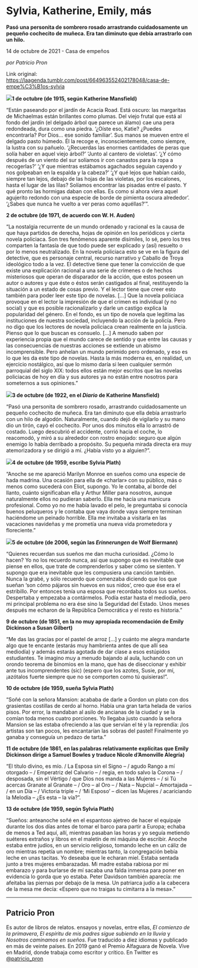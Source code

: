 # Sylvia, Katherine, Emily, más

**Pasó una personita de sombrero rosado arrastrando cuidadosamente un pequeño cochecito de muñeca. Era tan diminuto que debía arrastrarlo con un hilo.**

14 de octubre de 2021 - Casa de empeños

_por Patricio Pron_

Link original: https://laagenda.tumblr.com/post/664963552402178048/casa-de-empe%C3%B1os-sylvia

![](https://64.media.tumblr.com/b99da3a310b778a995c07ea589da9c81/0ef51dc3867b449b-93/s500x750/65ed6f0db9e6ea623dc18e8c8430127d89f8df1e.jpg)**1 de octubre (de
1915, según Katherine Mansfield)**

“Están paseando por
el jardín de Acacia Road. Está oscuro: las margaritas de Michaelmas están
brillantes como plumas. Del viejo frutal que está al fondo del jardín (el delgado
árbol que parece un álamo) cae una pera redondeada, dura como una piedra. ‘¿Oíste
eso, Katie? ¿Puedes encontrarla? Por Dios… ese sonido familiar’. Sus manos se
mueven entre el delgado pasto húmedo. Él la recoge e, inconscientemente, como
siempre, la lustra con su pañuelo. ‘¿Recuerdas las enormes cantidades de peras
que solía haber en aquel viejo árbol?’ ‘Junto al cantero de violetas’. ‘¿Y cómo
después de un viento del sur solíamos ir con canastos para la ropa a
recogerlas?’ ‘¿Y que mientras estábamos agachados seguían cayendo y nos
golpeaban en la espalda y la cabeza?’ ‘¿Y qué lejos que habían caído, siempre
tan lejos, debajo de las hojas de las violetas, por los escalones, hasta el
lugar de las lilas? Solíamos encontrar las pisadas entre el pasto. Y qué pronto
las hormigas daban con ellas. Es como si ahora viera aquel agujerito redondo
con una especie de borde de pimienta oscura alrededor’. ‘¿Sabes que nunca he
vuelto a ver peras como aquéllas?’”. 

**2 de octubre (de 1971,
de acuerdo con W. H. Auden)** 

“La nostalgia
recurrente de un mundo ordenado y racional es la causa de que haya partidos de
derecha, hojas de opinión en los periódicos y cierta novela policiaca. Son tres
fenómenos aparente disímiles, lo sé, pero los tres comparten la fantasía de que
todo puede ser explicado y (así) resuelto o por lo menos neutralizado. En la
novela policiaca esto se ve en la figura del detective, que es personaje
central, recurso narrativo y Caballo de Troya ideológico todo a la vez. El detective
tiene que tener la convicción de que existe una explicación racional a una serie
de crímenes o de hechos misteriosos que operan de disparador de la acción, que
estos poseen un autor o autores y que éste o éstos serán castigados al final,
restituyendo la situación a un estado de cosas previo. Y el lector tiene que
creer esto también para poder leer este tipo de novelas. […] Que la novela
policiaca provoque en el lector la impresión de que el crimen es individual (y
no social) y que es posible racionalizarlo y darle un castigo explica la popularidad
del género. En el fondo, es un tipo de novela que legitima las instituciones de
nuestra sociedad, incluyendo la acción de la policía. Pero no digo que los
lectores de novela policiaca crean realmente en la justicia. Pienso que lo que buscan
es consuelo. […] A menudo saben por experiencia propia que el mundo carece de
sentido y que entre las causas y las consecuencias de nuestras acciones se
extiende un abismo incomprensible. Pero anhelan un mundo perimido pero ordenado,
y eso es lo que les da este tipo de novelas. Hasta la más moderna es, en
realidad, un ejercicio nostálgico, así que lo mismo daría si leen cualquier
sermón parroquial del siglo XIX: todos ellos están mejor escritos que las
novelas policiacas de hoy en día y sus autores ya no están entre nosotros para
someternos a sus opiniones.” 

![](https://64.media.tumblr.com/caf4b9cba30082a0efb8d85f8b05be54/0ef51dc3867b449b-20/s500x750/8aa962d40d3f62da473b505ad491b6b061990f03.jpg)**3 de octubre (de 1922,
en el *Diario* de Katherine Mansfield)**

“Pasó una personita
de sombrero rosado, arrastrando cuidadosamente un pequeño cochecito de muñeca.
Era tan diminuto que ella debía arrastrarlo con un hilo de algodón.
Naturalmente, cuando dejó de vigilarlo y su mano dio un tirón, cayó el
cochecito. Por unos dos minutos ella lo arrastró de costado. Luego descubrió el
accidente, corrió hacia el coche, lo reacomodó, y miró a su alrededor con
rostro enojado: seguro que algún enemigo lo había derribado a propósito. Su
pequeña mirada directa era muy atemorizadora y se dirigió a mí. ¿Había visto yo
a alguien?”. 

![](https://64.media.tumblr.com/b99da3a310b778a995c07ea589da9c81/0ef51dc3867b449b-93/s500x750/65ed6f0db9e6ea623dc18e8c8430127d89f8df1e.jpg)**4 de octubre (de
1959, escribe Sylvia Plath)**

“Anoche se me apareció
Marilyn Monroe en sueños como una especie de hada madrina. Una ocasión para
ella de «charlar» con su público, más o menos como sucederá con Eliot,  supongo. Yo le contaba, al borde del llanto,
cuánto significaban ella y Arthur Miller para nosotros, aunque naturalmente
ellos no pudieran saberlo. Ella me hacía una manicura profesional. Como yo no
me había lavado el pelo, le preguntaba si conocía buenos peluqueros y le
contaba que vaya donde vaya siempre terminan haciéndome un peinado horrible.
Ella me invitaba a visitarla en las vacaciones navideñas y me prometía una
nueva vida prometedora y floreciente.” 

![](https://64.media.tumblr.com/524167c987f6b4feba44c127b984fff3/0ef51dc3867b449b-27/s500x750/60a047fb1f12c77518ec068b526af95ed45be100.jpg)**5 de octubre (de
2006, según las *Erinnerungen* de Wolf Biermann)**

“Quienes recuerdan
sus sueños me dan mucha curiosidad. ¿Cómo lo hacen? Yo no los recuerdo nunca,
así que supongo que es inevitable que piense en ellos, que trate de
comprenderlos y saber cómo se sienten. Y supongo que era inevitable que les compusiera
una canción también. Nunca la grabé, y sólo recuerdo que comenzaba diciendo que
los que sueñan ‘son cómo pájaros sin huevos en sus nidos’, creo que ése era el
estribillo. Por entonces tenía una esposa que recordaba todos sus sueños.
Despertaba y empezaba a contármelos. Podía estar hasta el mediodía, pero mi
principal problema no era ése sino la Seguridad del Estado. Unos meses después
me echaron de la República Democrática y el resto es historia.” 

**9 de octubre (de
1851, en la no muy apropiada recomendación de Emily Dickinson a Susan Gilbert)**

“Me das las gracias
por el pastel de arroz […] y cuánto me alegra mandarte algo que te encante
(estarás muy hambrienta antes de que allí sea mediodía) y además estarás
agotada de dar clase a esos estúpidos estudiantes. Te imagino muy a menudo
bajando al aula, luchando con un orondo teorema de binomios en la mano, que has
de diseccionar y exhibir ante tus incomprendentes (sic) (espero que los azotes,
Susie, por mí, ¡azótalos fuerte siempre que no se comporten como tú quisieras!”. 

**10 de octubre (de
1959, sueña Sylvia Plath)**

“Soñé con la señora
Mansion: acababa de darle a Gordon un plato con dos grasientas costillas de
cerdo al horno. Había una gran tarta helada de varios pisos. Por error, la
mandaban al asilo de ancianas de la ciudad y se la comían toda menos cuatro
porciones. Yo llegaba justo cuando la señora Mansion se las estaba ofreciendo a
las que servían el té y la reprendía: ¡los artistas son tan pocos, les encantarían
las sobras del pastel! Finalmente yo ganaba y conseguía un pedazo de tarta.” 

**11 de octubre (de
1861, en las palabras relativamente explícitas que Emily Dickinson dirige a
Samuel Bowles y traduce Nicole d’Amonville Alegría)**

“El título divino,
es mío. / La Esposa sin el Signo – / agudo Rango a mí otorgado – / Emperatriz
del Calvario – / regia, en todo salvo la Corona – / desposada, sin el Vértigo /
que Dios nos manda a las Mujeres – / si Tú acercas Granate al Granate – / Oro –
al Oro – / Nata – Nupcial – Amortajada – / en un Día – / Victoria triple – / ‘Mi
Esposo’ – dicen las Mujeres / acariciando la Melodía – ¿Es esta – la vía?”. 

**13 de octubre (de
1959, según Sylvia Plath)**

“Sueños: anteanoche
soñé en el espantoso ajetreo de hacer el equipaje durante los dos días antes de
tomar el barco para partir a Europa; echaba de menos a Ted aquí, allí, mientras
pasaban las horas y yo seguía metiendo suéteres extraños y libros en el maletín
de mi máquina de escribir. Anoche estaba entre judíos, en un servicio religioso,
tomando leche en un cáliz de oro mientras repetía un nombre; mientras tanto, la
congregación bebía leche en unas tacitas. Yo deseaba que le echaran miel.
Estaba sentada junto a tres mujeres embarazadas. Mi madre estaba rabiosa por mi
embarazo y para burlarse de mí sacaba una falda inmensa para poner en evidencia
lo gorda que yo estaba. Peter Davidson también aparecía: me afeitaba las
piernas por debajo de la mesa. Un patriarca judío a la cabecera de la mesa me
decía: «Espero que no traigas tu cimitarra a la mesa».”



---

Patricio Pron
-------------

 Es autor de libros de relatos. ensayos y novelas, entre ellas, *El comienzo de la primavera*, *El espíritu de mis padres sigue subiendo en la lluvia* y *Nosotros caminamos en sueños*. Fue traducido a diez idiomas y publicado en más de veinte países. En 2019 ganó el Premio Alfaguara de Novela. Vive en Madrid, donde trabaja como escritor y crítico. En Twitter es [@patricio\_pron](https://twitter.com/patricio_pron) 


